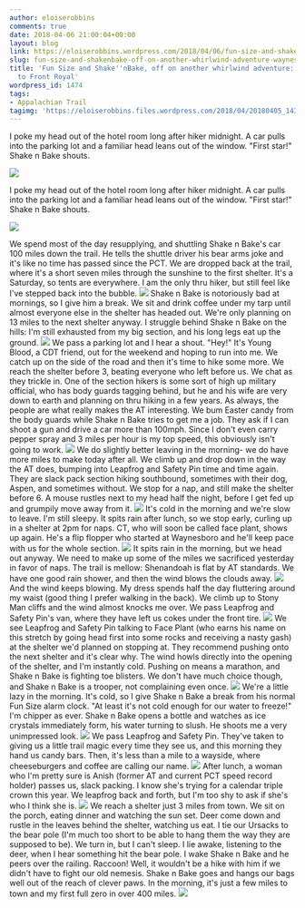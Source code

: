 ```yaml
---
author: eloiserobbins
comments: true
date: 2018-04-06 21:00:04+00:00
layout: blog
link: https://eloiserobbins.wordpress.com/2018/04/06/fun-size-and-shakenbake-off-on-another-whirlwind-adventure-waynesboro-to-front-royal/
slug: fun-size-and-shakenbake-off-on-another-whirlwind-adventure-waynesboro-to-front-royal
title: 'Fun Size and Shake''nBake, off on another whirlwind adventure: Waynesboro
  to Front Royal'
wordpress_id: 1474
tags:
- Appalachian Trail
tagimg: 'https://eloiserobbins.files.wordpress.com/2018/04/20180405_143006.jpg'
---
```


I poke my head out of the hotel room long after hiker midnight. A car pulls into the parking lot and a familiar head leans out of the window. "First star!" Shake n Bake shouts. 


[![](https://eloiserobbins.files.wordpress.com/2018/04/20180405_143006.jpg)](https://eloiserobbins.files.wordpress.com/2018/04/20180405_143006.jpg)
 
I poke my head out of the hotel room long after hiker midnight. A car pulls into the parking lot and a familiar head leans out of the window. "First star!" Shake n Bake shouts. 
 
[![](https://eloiserobbins.files.wordpress.com/2018/04/20180331_152744.jpg)](https://eloiserobbins.files.wordpress.com/2018/04/20180331_152744.jpg)

We spend most of the day resupplying, and shuttling Shake n Bake's car 100 miles down the trail. He tells the shuttle driver his bear arms joke and it's like no time has passed since the PCT. We are dropped back at the trail, where it's a short seven miles through the sunshine to the first shelter. It's a Saturday, so tents are everywhere. I am the only thru hiker, but still feel like I've stepped back into the bubble.
[![](https://eloiserobbins.files.wordpress.com/2018/04/20180403_175533.jpg)](https://eloiserobbins.files.wordpress.com/2018/04/20180403_175533.jpg)
Shake n Bake is notoriously bad at mornings, so I give him a break. We sit and drink coffee under my tarp until almost everyone else in the shelter has headed out. We're only planning on 13 miles to the next shelter anyway. I struggle behind Shake n Bake on the hills: I'm still exhausted from my big section,  and his long legs eat up the ground.
[![](https://eloiserobbins.files.wordpress.com/2018/04/20180401_110045.jpg)](https://eloiserobbins.files.wordpress.com/2018/04/20180401_110045.jpg)
We pass a parking lot and I hear a shout. "Hey!" It's Young Blood, a CDT friend, out for the weekend and hoping to run into me. We catch up on the side of the road and then it's time to hike some more. We reach the shelter before 3, beating everyone who left before us. We chat as they trickle in. One of the section hikers is some sort of high up military official, who has body guards tagging behind, but he and his wife are very down to earth and planning on thru hiking in a few years. As always, the people are what really makes the AT interesting. We bum Easter candy from the body guards while Shake n Bake tries to get me a job. They ask if I can shoot a gun and drive a car more than 100mph. Since I don't even carry pepper spray and 3 miles per hour is my top speed, this obviously isn't going to work.
[![](https://eloiserobbins.files.wordpress.com/2018/04/20180401_181635.jpg)](https://eloiserobbins.files.wordpress.com/2018/04/20180401_181635.jpg)
We do slightly better leaving in the morning- we do have more miles to make today after all. We climb up and drop down in the way the AT does, bumping into Leapfrog and Safety Pin time and time again. They are slack pack section hiking southbound, sometimes with their dog, Aspen, and sometimes without. We stop for a nap, and still make the shelter before 6. A mouse rustles next to my head half the night, before I get fed up and grumpily move away from it.
[![](https://eloiserobbins.files.wordpress.com/2018/04/20180401_154718.jpg)](https://eloiserobbins.files.wordpress.com/2018/04/20180401_154718.jpg)
It's cold in the morning and we're slow to leave. I'm still sleepy. It spits rain after lunch, so we stop early, curling up in a shelter at 2pm for naps. CT, who will soon be called face plant, shows up again. He's a flip flopper who started at Waynesboro and he'll keep pace with us for the whole section.
[![](https://eloiserobbins.files.wordpress.com/2018/04/20180402_184841.jpg)](https://eloiserobbins.files.wordpress.com/2018/04/20180402_184841.jpg)
It spits rain in the morning, but we head out anyway. We need to make up some of the miles we sacrificed yesterday in favor of naps. The trail is mellow: Shenandoah is flat by AT standards. We have one good rain shower, and then the wind blows the clouds away.
[![](https://eloiserobbins.files.wordpress.com/2018/04/20180404_113400.jpg)](https://eloiserobbins.files.wordpress.com/2018/04/20180404_113400.jpg)
And the wind keeps blowing. My dress spends half the day fluttering around my waist (good thing I prefer walking in the back). We climb up to Stony Man cliffs and the wind almost knocks me over. We pass Leapfrog and Safety Pin's van, where they have left us cokes under the front tire.
[![](https://eloiserobbins.files.wordpress.com/2018/04/20180404_143926.jpg)](https://eloiserobbins.files.wordpress.com/2018/04/20180404_143926.jpg)
We see Leapfrog and Safety Pin talking to Face Plant (who earns his name on this stretch by going head first into some rocks and receiving a nasty gash) at the shelter we'd planned on stopping at. They recommend pushing onto the next shelter and it's clear why. The wind howls directly into the opening of the shelter, and I'm instantly cold. Pushing on means a marathon, and Shake n Bake is fighting toe blisters. We don't have much choice though, and Shake n Bake is a trooper, not complaining even once.
[![](https://eloiserobbins.files.wordpress.com/2018/04/20180404_154656.jpg)](https://eloiserobbins.files.wordpress.com/2018/04/20180404_154656.jpg)
We're a little lazy in the morning. It's cold, so I give Shake n Bake a break from his normal Fun Size alarm clock. "At least it's not cold enough for our water to freeze!" I'm chipper as ever. Shake n Bake opens a bottle and watches as ice crystals immediately form, his water turning to slush. He shoots me a very unimpressed look.
[![](https://eloiserobbins.files.wordpress.com/2018/04/20180405_142900.jpg)](https://eloiserobbins.files.wordpress.com/2018/04/20180405_142900.jpg)
We pass Leapfrog and Safety Pin. They've taken to giving us a little trail magic every time they see us, and this morning they hand us candy bars. Then, it's less than a mile to a wayside, where cheeseburgers and coffee are calling our name. 
[![](https://eloiserobbins.files.wordpress.com/2018/04/20180405_143008.jpg)](https://eloiserobbins.files.wordpress.com/2018/04/20180405_143008.jpg)
After lunch, a woman who I'm pretty sure is Anish (former AT and current PCT speed record holder) passes us, slack packing. I know she's trying for a calendar triple crown this year. We leapfrog back and forth, but I'm too shy to ask if she's who I think she is.
[![](https://eloiserobbins.files.wordpress.com/2018/04/20180405_175003.jpg)](https://eloiserobbins.files.wordpress.com/2018/04/20180405_175003.jpg)
We reach a shelter just 3 miles from town. We sit on the porch, eating dinner and watching the sun set. Deer come down and rustle in the leaves behind the shelter, watching us eat. I tie our Ursacks to the bear pole (I'm much too short to be able to hang them the way they are supposed to be). We turn in, but I can't sleep. I lie awake, listening to the deer, when I hear something hit the bear pole. I wake Shake n Bake and he peers over the railing. Raccoon! Well, it wouldn't be a hike with him if we didn't have to fight our old nemesis. Shake n Bake goes and hangs our bags well out of the reach of clever paws. In the morning, it's just a few miles to town and my first full zero in over 400 miles.
[![](https://eloiserobbins.files.wordpress.com/2018/04/20180405_192713.jpg)](https://eloiserobbins.files.wordpress.com/2018/04/20180405_192713.jpg)
